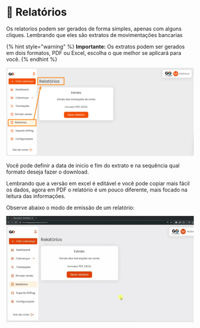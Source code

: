 # 🧾 Relatórios

<!-- Os relatórios gerados pela plataforma da GOPag, oferecem benefícios como decisões assertivas, controle de estoque, conformidade regulatória e análise de desempenho. Eles basicamente são ferramentas essenciais para uma gestão eficiente, se baseando nos dados gerados: -->

Os relatorios podem ser gerados de forma simples, apenas com alguns cliques. Lembrando que eles são extratos de movimentações bancarias


{% hint style="warning" %}
**Importante:** Os extratos podem ser gerados em dois formatos, PDF ou Excel, escolha o que melhor se aplicará para você.
{% endhint %}

![](../assets/prints/relatorios_menu.png)

Você pode definir a data de inicio e fim do extrato e na sequência qual formato deseja fazer o download.

Lembrando que a versão em excel é editável e você pode copiar mais fácil os dados, agora em PDF o relatório é um pouco diferente, mais focado na leitura das informações.

Observe abaixo o modo de emissão de um relatório:

![](../assets/prints/relatorios_menu_gerar.gif)